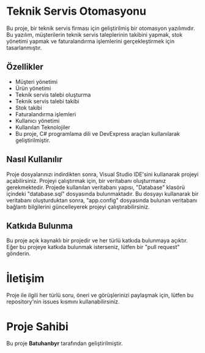 # Teknik Servis Otomasyonu
Bu proje, bir teknik servis firması için geliştirilmiş bir otomasyon yazılımıdır. Bu yazılım, müşterilerin teknik servis taleplerinin takibini yapmak, stok yönetimi yapmak ve faturalandırma işlemlerini gerçekleştirmek için tasarlanmıştır.

## Özellikler
* Müşteri yönetimi
* Ürün yönetimi
* Teknik servis talebi oluşturma
* Teknik servis talebi takibi
* Stok takibi
* Faturalandırma işlemleri
* Kullanıcı yönetimi
* Kullanılan Teknolojiler
* Bu proje, C# programlama dili ve DevExpress araçları kullanılarak geliştirilmiştir.

## Nasıl Kullanılır
Proje dosyalarınızı indirdikten sonra, Visual Studio IDE'sini kullanarak projeyi açabilirsiniz. Projeyi çalıştırmak için, bir veritabanı oluşturmanız gerekmektedir. Projede kullanılan veritabanı yapısı, "Database" klasörü içindeki "database.sql" dosyasında bulunmaktadır. Bu dosyayı kullanarak bir veritabanı oluşturduktan sonra, "app.config" dosyasında bulunan veritabanı bağlantı bilgilerini güncelleyerek projeyi çalıştırabilirsiniz.

## Katkıda Bulunma
Bu proje açık kaynaklı bir projedir ve her türlü katkıda bulunmaya açıktır. Eğer bu projeye katkıda bulunmak isterseniz, lütfen bir "pull request" gönderin.

# İletişim
Proje ile ilgili her türlü soru, öneri ve görüşlerinizi paylaşmak için, lütfen bu repository'nin issues kısmını kullanabilirsiniz.

# Proje Sahibi
Bu proje **Batuhanbyr** tarafından geliştirilmiştir.



